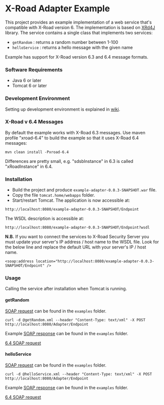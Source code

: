 # X-Road Adapter Example

This project provides an example implementation of a web service that's compatible with X-Road version 6. The implementation is based on [XRd4J](https://github.com/petkivim/xrd4j) library. The service contains a single class that
implements two services:

* ```getRandom``` : returns a random number between 1-100
* ```helloService``` : returns a hello message with the given name

Example has support for X-Road version 6.3 and 6.4 message formats.

### Software Requirements

* Java 6 or later
* Tomcat 6 or later

### Development Environment

Setting up development environment is explained in [wiki](https://github.com/petkivim/x-road-adapter-example/wiki/Setting-up-Development-Environment).

### X-Road v 6.4 Messages

By default the example works with X-Road 6.3 messages. Use maven profile "xroad-6.4" to build the example so that it uses X-Road 6.4 messages:

```
mvn clean install -Pxroad-6.4
```
Differences are pretty small, e.g. "sdsbInstance" in 6.3 is called "xRoadInstance" in 6.4.


### Installation

* Build the project and produce ```example-adapter-0.0.3-SNAPSHOT.war``` file.
* Copy the file ```tomcat.home/webapps``` folder.
* Start/restart Tomcat. The application is now accessible at:

```
http://localhost:8080/example-adapter-0.0.3-SNAPSHOT/Endpoint
```

The WSDL description is accessible at:

```
http://localhost:8080/example-adapter-0.0.3-SNAPSHOT/Endpoint?wsdl
```

**N.B.** If you want to connect the services to X-Road Security Server you must update your server's IP address / host name to the WSDL file. Look for the below line and replace the default URL with your server's IP / host name.

```
<soap:address location="http://localhost:8080/example-adapter-0.0.3-SNAPSHOT/Endpoint" />
```

### Usage

Calling the service after installation when Tomcat is running.

#### getRandom

[SOAP request](https://github.com/petkivim/x-road-adapter-example/blob/master/examples/getRandomRequest.xml) can be found in the ```examples``` folder.

```
curl -d @getRandom.xml --header "Content-Type: text/xml" -X POST http://localhost:8080/Adapter/Endpoint
```

Example [SOAP response](https://github.com/petkivim/x-road-adapter-example/blob/master/examples/getRandomResponse.xml) can be found in the ```examples``` folder.

[6.4 SOAP request](https://github.com/petkivim/x-road-adapter-example/blob/master/examples/xroad-6.4/getRandomRequest.xml)

#### helloService

[SOAP request](https://github.com/petkivim/x-road-adapter-example/blob/master/examples/helloServiceRequest.xml) can be found in the ```examples``` folder.

```
curl -d @helloService.xml --header "Content-Type: text/xml" -X POST http://localhost:8080/Adapter/Endpoint
```

Example [SOAP response](https://github.com/petkivim/x-road-adapter-example/blob/master/examples/helloServiceResponse.xml) can be found in the ```examples``` folder.

[6.4 SOAP request](https://github.com/petkivim/x-road-adapter-example/blob/master/examples/xroad-6.4/helloServiceRequest.xml)